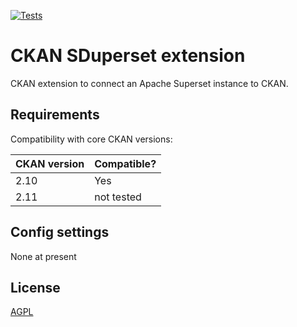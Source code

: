 [![Tests](https://github.com/unckan/ckanext-superset/workflows/Test%20Build/badge.svg?branch=main)](https://github.com/unckan/ckanext-superset/actions)

# CKAN SDuperset extension

CKAN extension to connect an Apache Superset instance to CKAN.  

## Requirements

Compatibility with core CKAN versions:

| CKAN version    | Compatible?   |
| --------------- | ------------- |
| 2.10            | Yes           |
| 2.11            | not tested    |


## Config settings

None at present

## License

[AGPL](https://www.gnu.org/licenses/agpl-3.0.en.html)
